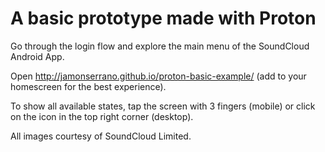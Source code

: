 # A basic prototype made with Proton

Go through the login flow and explore the main menu of the SoundCloud Android App.

Open http://jamonserrano.github.io/proton-basic-example/ (add to your homescreen for the best experience).

To show all available states, tap the screen with 3 fingers (mobile) or click on the icon in the top right corner (desktop).

All images courtesy of SoundCloud Limited.
